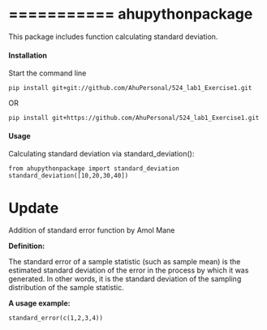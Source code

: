 ===========
ahupythonpackage
===========

This package includes function calculating standard deviation.

#### Installation

Start the command line  

`pip install git+git://github.com/AhuPersonal/524_lab1_Exercise1.git`

OR

`pip install git+https://github.com/AhuPersonal/524_lab1_Exercise1.git`

#### Usage

Calculating standard deviation via standard_deviation():  
```
from ahupythonpackage import standard_deviation
standard_deviation([10,20,30,40])

```


# Update

Addition of standard error function by Amol Mane

**Definition:**

The standard error of a sample statistic (such as sample mean) is the estimated standard deviation of the error in the process by which it was generated. In other words, it is the standard deviation of the sampling distribution of the sample statistic.

**A usage example:**

    standard_error(c(1,2,3,4))
